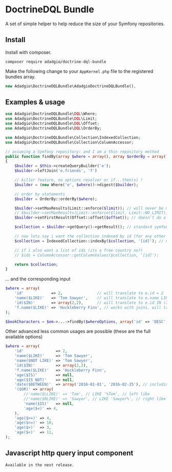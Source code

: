 DoctrineDQL Bundle
====

A set of simple helper to help reduce the size of your Symfony repositories.

## Install

Install with composer.

`composer require adadgio/doctrine-dql-bundle`

Make the following change to your `AppKernel.php` file to the registered bundles array.

```php
new Adadgio\DoctrineDQLBundle\AdadgioDoctrineDQLBundle(),
```

## Examples & usage

```php
use Adadgio\DoctrineDQLBundle\DQL\Where;
use Adadgio\DoctrineDQLBundle\DQL\Limit;
use Adadgio\DoctrineDQLBundle\DQL\Offset;
use Adadgio\DoctrineDQLBundle\DQL\OrderBy;

use Adadgio\DoctrineDQLBundle\Collection\IndexedCollection;
use Adadgio\DoctrineDQLBundle\Collection\ColumnAccessor;

// assuming a Symfony repository: and I am a thin repository method
public function findBy(array $where = array(), array $orderBy = array(), $limit = null, $offset)
{
    $builder = $this->createQueryBuilder('e');
    $builder->leftJoin('e.friends', 'f')

    // killer feature, no options resolver or if...then(s) !
    $builder = (new Where('e', $where))->digest($builder);

    // order by statements
    $builder = OrderBy::orderBy($where);

    $builder->setMaxResults(Limit::enforce($limit)); // will never be more than 1000
    // $builder->setMaxResults(Limit::enforce($limit, Limit::NO_LIMIT)); // could eventually be more than 1000
    $builder->setFirstResult(Offset::offset($offset)); // doesn't do a lot, just for integer conversion

    $collection = $builder->getQuery()->getResult(); // standard symfony common saying

    // now lets say i want the collection indexed by id (for any other further usage)
    $collection = IndexedCollection::indexBy($collection, '[id]'); // nb: would also work with pure arrays

    // if i also want a list of ids (its a free country no?)
    // $ids = ColumnAccessor::getColumnValues($collection, '[id]');

    return $collection;
}
```

... and the corresponding input

```php
$where = array(
    'id'            => 2,               // will translate to e.id = 2
    'name($LIKE)'   => 'Tom Sawyer',    // will translate to e.name LIKE '%Tom Sawyer%'
    'id($IN)'       => array(2,2),      // will translate to e.id IN (2,3),
    'f.name($LIKE)' => 'Huckleberry Finn', // works with joins, will translate to f.name LIKE '%Huckleberry Finn%'
);

$bookCharacters = $em->...->findBy($whereOptions, array('id' => 'DESC', 15, 5));

```

Other advanced less common usages are possible (these are the full available options)

```php
$where = array(
    'id'              => 2,
    'name($LIKE)'     => 'Tom Sawyer',
    'name($NOT LIKE)' => 'Tom Sawyer',
    'id($IN)'         => array(2,2),
    'f.name($LIKE)'   => 'Huckleberry Finn',
    'age($IS)'        => null,
    'age($IS NOT)'    => null,
    'date($BETWEEN)'  => array('2016-01-01', '2016-02-25'), // including both start and end dates
    '($OR)' => array(
        //'name($LLIKE)' => 'Tom', // LIKE '%Tom', // left like
        //'name($RLIKE)' => 'Sawyer', // LIKE 'Sawyer%', // right like
        'name($IS)'   => null,
        'age($<)' => 4,
    ),
    'age($>=)' => 4,
    'age($<=)' => 10,
    'age($>)'  => 3,
    'age($<)'  => 11,
);
```

## Javascript http query input component

`Available in the next release.`

